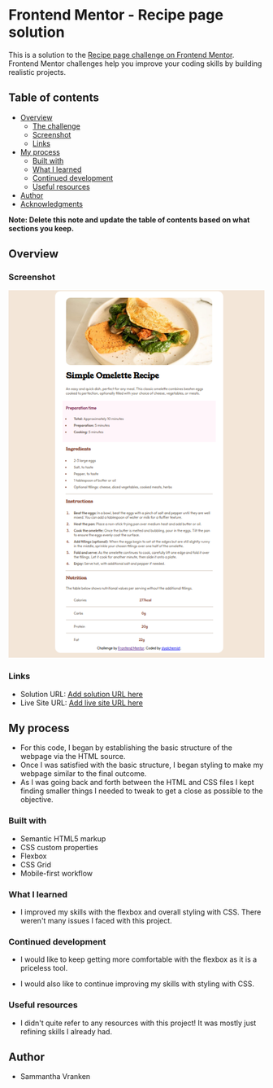 # Frontend Mentor - Recipe page solution

This is a solution to the [Recipe page challenge on Frontend Mentor](https://www.frontendmentor.io/challenges/recipe-page-KiTsR8QQKm). Frontend Mentor challenges help you improve your coding skills by building realistic projects. 

## Table of contents

- [Overview](#overview)
  - [The challenge](#the-challenge)
  - [Screenshot](#screenshot)
  - [Links](#links)
- [My process](#my-process)
  - [Built with](#built-with)
  - [What I learned](#what-i-learned)
  - [Continued development](#continued-development)
  - [Useful resources](#useful-resources)
- [Author](#author)
- [Acknowledgments](#acknowledgments)

**Note: Delete this note and update the table of contents based on what sections you keep.**

## Overview

### Screenshot

![](./solution-screenshot.png)


### Links

- Solution URL: [Add solution URL here](https://your-solution-url.com)
- Live Site URL: [Add live site URL here](https://your-live-site-url.com)

## My process
- For this code, I began by establishing the basic structure of the webpage via the HTML source. 
- Once I was satisfied with the basic structure, I began styling to make my webpage similar to the final outcome. 
- As I was going back and forth between the HTML and CSS files I kept finding smaller things I needed to tweak to get a close as possible to the objective. 

### Built with

- Semantic HTML5 markup
- CSS custom properties
- Flexbox
- CSS Grid
- Mobile-first workflow

### What I learned

- I improved my skills with the flexbox and overall styling with CSS. There weren't many issues I faced with this project. 

### Continued development

- I would like to keep getting more comfortable with the flexbox as it is a priceless tool.

- I would also like to continue improving my skills with styling with CSS. 

### Useful resources

- I didn't quite refer to any resources with this project! It was mostly just refining skills I already had. 

## Author

- Sammantha Vranken

